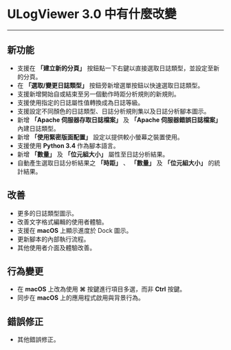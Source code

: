 ﻿# ULogViewer 3.0 中有什麼改變
 ---

## 新功能
+ 支援在 **「建立新的分頁」** 按鈕點一下右鍵以直接選取日誌類型，並設定至新的分頁。
+ 在 **「選取/變更日誌類型」** 按鈕旁新增選單按鈕以快速選取日誌類型。
+ 支援新增開始自或結束至另一個動作時距分析規則的新規則。
+ 支援使用指定的日誌屬性值轉換成為日誌等級。
+ 支援設定不同顏色的日誌類型、日誌分析規則集以及日誌分析腳本圖示。
+ 新增 **「Apache 伺服器存取日誌檔案」** 及 **「Apache 伺服器錯誤日誌檔案」** 內建日誌類型。
+ 新增 **「使用緊密版面配置」** 設定以提供較小螢幕之裝置使用。
+ 支援使用 **Python 3.4** 作為腳本語言。
+ 新增 **「數量」** 及 **「位元組大小」** 屬性至日誌分析結果。
+ 自動產生選取日誌分析結果之 **「時距」** 、 **「數量」** 及 **「位元組大小」** 的統計結果。

## 改善
+ 更多的日誌類型圖示。
+ 改善文字格式編輯的使用者體驗。
+ 支援在 **macOS** 上顯示進度於 Dock 圖示。
+ 更新腳本的內部執行流程。
+ 其他使用者介面及體驗改善。

## 行為變更
+ 在 **macOS** 上改為使用 **⌘** 按鍵進行項目多選，而非 **Ctrl** 按鍵。
+ 同步在 **macOS** 上的應用程式啟用與背景行為。

## 錯誤修正
+ 其他錯誤修正。